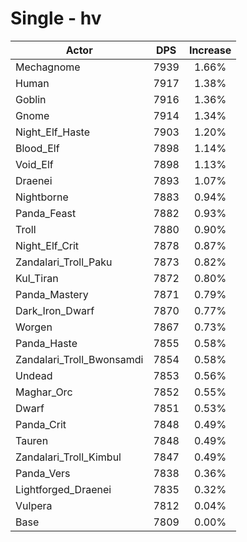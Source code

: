 # Single - hv
| Actor | DPS | Increase |
|---|:---:|:---:|
|Mechagnome|7939|1.66%|
|Human|7917|1.38%|
|Goblin|7916|1.36%|
|Gnome|7914|1.34%|
|Night_Elf_Haste|7903|1.20%|
|Blood_Elf|7898|1.14%|
|Void_Elf|7898|1.13%|
|Draenei|7893|1.07%|
|Nightborne|7883|0.94%|
|Panda_Feast|7882|0.93%|
|Troll|7880|0.90%|
|Night_Elf_Crit|7878|0.87%|
|Zandalari_Troll_Paku|7873|0.82%|
|Kul_Tiran|7872|0.80%|
|Panda_Mastery|7871|0.79%|
|Dark_Iron_Dwarf|7870|0.77%|
|Worgen|7867|0.73%|
|Panda_Haste|7855|0.58%|
|Zandalari_Troll_Bwonsamdi|7854|0.58%|
|Undead|7853|0.56%|
|Maghar_Orc|7852|0.55%|
|Dwarf|7851|0.53%|
|Panda_Crit|7848|0.49%|
|Tauren|7848|0.49%|
|Zandalari_Troll_Kimbul|7847|0.49%|
|Panda_Vers|7838|0.36%|
|Lightforged_Draenei|7835|0.32%|
|Vulpera|7812|0.04%|
|Base|7809|0.00%|
